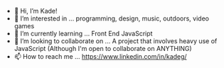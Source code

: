 - 👋 Hi, I’m Kade!
- 👀 I’m interested in ... programming, design, music, outdoors, video games
- 🌱 I’m currently learning ... Front End JavaScript
- 💞️ I’m looking to collaborate on ... A project that involves heavy use of JavaScript (Although I'm open to collaborate on ANYTHING)
- 📫 How to reach me ... https://www.linkedin.com/in/kadeg/

<!---
cyberkade/cyberkade is a ✨ special ✨ repository because its `README.md` (this file) appears on your GitHub profile.
You can click the Preview link to take a look at your changes.
--->
